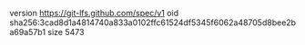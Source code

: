 version https://git-lfs.github.com/spec/v1
oid sha256:3cad8d1a4814740a833a0102ffc61524df5345f6062a48705d8bee2ba69a57b1
size 5473
